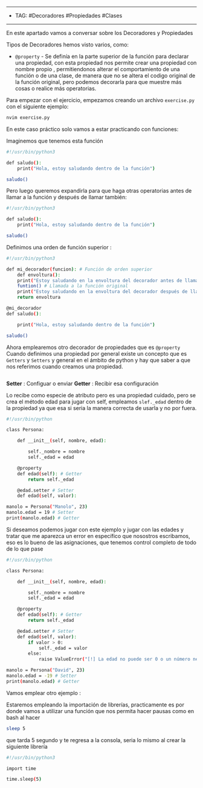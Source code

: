 
---
- TAG: #Decoradores #Propiedades #Clases 
----
En este apartado vamos a conversar sobre los Decoradores y Propiedades

Tipos de Decoradores hemos visto varios, como:
- `@property` - Se definía en la parte superior de la función para declarar una propiedad, con esta propiedad nos permite crear una propiedad con nombre propio , permitiendonos alterar el comportamiento de una función o de una clase, de manera que no se altera el codigo original de la función original, pero podemos decorarla para que muestre más cosas o realice más operatorias.

Para empezar con el ejercicio, empezamos creando un archivo `exercise.py` con el siguiente ejemplo:

```bash
nvim exercise.py
```

En este caso práctico solo vamos a estar practicando con funciones: 

Imaginemos que tenemos esta función 

```bash
#!/usr/bin/python3

def saludo():
	print("Hola, estoy saludando dentro de la función")

saludo()
```

Pero luego queremos expandirla para que haga otras operatorias antes de llamar a la función y después de llamar también:

```bash
#!/usr/bin/python3

def saludo():
	print("Hola, estoy saludando dentro de la función")

saludo()
```

Definimos una orden de función superior :

```bash
#!/usr/bin/python3

def mi_decorador(funcion): # Función de orden superior
	def envoltura():
	print("Estoy saludando en la envoltura del decorador antes de llamar a la función")
	funtion() # Llamada a la función original
	print("Estoy saludando en la envoltura del decorador después de llamar a la función")
	return envoltura

@mi_decorador
def saludo():

	print("Hola, estoy saludando dentro de la función")

saludo()
```

Ahora emplearemos otro decorador de propiedades que es `@property` 
Cuando definimos una propiedad por general existe un concepto que es `Getters` y `Setters` y general en el ámbito de python y hay que saber a que nos referimos cuando creamos una propiedad.

```bash

```

**Setter** : Configuar o enviar
**Getter** : Recibir esa configuración

Lo recibe como especie de atributo pero es una propiedad cuidado, pero se crea el método edad para jugar con self, empleamos `slef._edad` dentro de la propiedad ya que esa si seria la manera correcta de usarla y no por fuera.

```bash
#!/usr/bin/python

class Persona:

	def __init__(self, nombre, edad):

		self._nombre = nombre
		self._edad = edad

	@property
	def edad(self): # Getter
		return self._edad

	@edad.setter # Setter
	def edad(self, valor):

manolo = Persona("Manolo", 23)
manolo.edad = 19 # Setter
print(manolo.edad) # Getter
```

Si deseamos podemos jugar con este ejemplo y jugar con las edades y tratar que me aparezca un error en específico que nosostros escribamos, eso es lo bueno de las asignaciones, que tenemos control completo de todo de lo que pase 

```bash
#!/usr/bin/python

class Persona:

	def __init__(self, nombre, edad):

		self._nombre = nombre
		self._edad = edad

	@property
	def edad(self): # Getter
		return self._edad

	@edad.setter # Setter
	def edad(self, valor):
		if valor > 0:
			self._edad = valor
		else:
			raise ValueError("[!] La edad no puede ser 0 o un número negativo")

manolo = Persona("David", 23)
manolo.edad = -19 # Setter
print(manolo.edad) # Getter
```

Vamos emplear otro ejemplo :

Estaremos empleando la importación de librerías, practicamente es por donde vamos a utilizar una función que nos permita hacer pausas como en bash al hacer 

```bash
sleep 5 
```

que tarda 5 segundo y te regresa a la consola, seria lo mismo al crear la siguiente librería

```bash
#!/usr/bin/python3

import time

time.sleep(5)
```